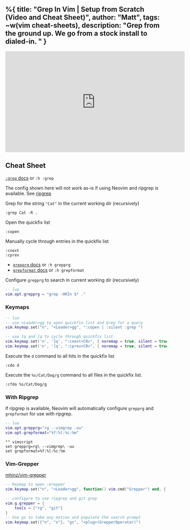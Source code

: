 %{
  title: "Grep In Vim | Setup from Scratch (Video and Cheat Sheet)",
  author: "Matt",
  tags: ~w(vim cheat-sheets),
  description: "Grep from the ground up. We go from a stock install to dialed-in. "
}
---

<iframe
    width="560"
    height="315"
    src="https://www.youtube.com/embed/q-dOcaI87E0?rel=0"
    title="YouTube video player"
    frameborder="0"
    allow="accelerometer; autoplay; clipboard-write; encrypted-media; gyroscope; picture-in-picture; web-share"
    referrerpolicy="strict-origin-when-cross-origin"
    allowfullscreen
>
</iframe>

## Cheat Sheet

[`:grep` docs](https://neovim.io/doc/user/quickfix.html#%3Agrep) or `:h :grep`

The config shown here will not work as-is if using Neovim and ripgrep is available.
See [ripgrep](#With-Ripgrep)

Grep for the string `"Cat"` in the current working dir (recursively)
```
:grep Cat -R .
```

Open the quickfix list
```
:copen
```
Manually cycle through entries in the quickfix list
```
:cnext
:cprev
```

- [`grepprg` docs](https://neovim.io/doc/user/options.html#'grepprg') or `:h grepprg`
- [`grepformat` docs](https://neovim.io/doc/user/options.html#'grepformat') or `:h grepformat`

Configure `grepprg` to search in current working dir (recursively)
```lua
-- lua
vim.opt.grepprg = "grep -HRIn $* ."
```

### Keymaps
```lua
-- lua
-- use <Leader>gg to open quickfix list and Grep for a query
vim.keymap.set("n", "<Leader>gg", ":copen | :silent :grep ")

-- use ]q and [q to cycle through quickfix list
vim.keymap.set('n', ']q', ":cnext<CR>", { noremap = true, silent = true })
vim.keymap.set('n', '[q', ":cprev<CR>", { noremap = true, silent = true })
```

Execute the `d` command to all hits in the quickfix list
```
:cdo d
```

Execute the `%s/Cat/Dog/g` command to all files in the quickfix list.
```
:cfdo %s/Cat/Dog/g
```

### With Ripgrep <a id="with-ripgrep"></a>

If ripgrep is available, Neovim will automatically configure `grepprg` and `grepformat` for use with ripgrep.

```lua
-- lua
vim.opt.grepprg="rg --vimgrep -uu"
vim.opt.grepformat="%f:%l:%c:%m"
```

```vimscript
"" vimscript
set grepprg=rg\ --vimgrep\ -uu
set grepformat=%f:%l:%c:%m
```

### Vim-Grepper

[mhinz/vim-grepper](https://github.com/mhinz/vim-grepper)

```lua
-- Keymap to open :Grepper
vim.keymap.set("n", "<Leader>gg", function() vim.cmd("Grepper") end, { silent = true })

-- configure to use ripgrep and git grep
vim.g.grepper = {
    tools = {"rg", "git"}
}
-- Use gs to take any motion and populate the search prompt
vim.keymap.set({"n", "x"}, "gs", "<plug>(GrepperOperator)")
```
